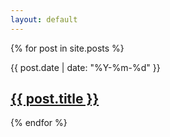 ```yaml
---
layout: default
---
```

<!-- {% assign first_post = site.posts.first %}
<h1><a href="{{ first_post.url }}">{{ first_post.title }}</a></h1>
<p class="meta">{{ first_post.date | date_to_string }}</p>
{{ first_post.content }} -->
<div class="entries">
  {% for post in site.posts %}
  <article class="sc-row entry">
<!--     <div class="sc sc-5 sc-1-off entry-header">
      <h1 class="entry-title h2"><a href="{{ post.url }}">{{ post.title }}</a></h1>
    </div> -->
    <div class="sc sc-1">
      <p class="entry-date small">{{ post.date | date: "%Y-%m-%d" }}</p>
    </div>
    <div class="sc sc-5">
      <!--  {{ post.content | strip_html }} -->
      <h1 class="entry-title h2"><a href="{{ post.url }}">{{ post.title }}</a></h1>
    </div>
  </article>
  {% endfor %}
</div>
